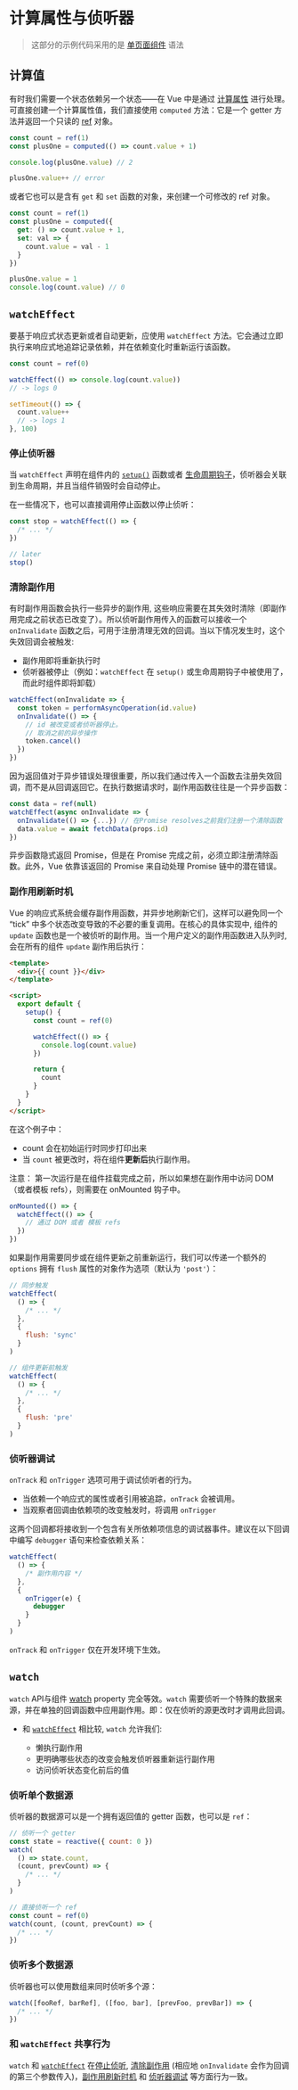 # 计算属性与侦听器

> 这部分的示例代码采用的是 [单页面组件](single-file-component.html) 语法

## 计算值

有时我们需要一个状态依赖另一个状态——在 Vue 中是通过 [计算属性](computed.html#computed-properties) 进行处理。可直接创建一个计算属性值，我们直接使用 `computed` 方法：它是一个 getter 方法并返回一个只读的 [ref](reactivity-fundamentals.html#creating-standalone-reactive-values-as-refs) 对象。


```js
const count = ref(1)
const plusOne = computed(() => count.value + 1)

console.log(plusOne.value) // 2

plusOne.value++ // error
```

或者它也可以是含有 `get` 和 `set` 函数的对象，来创建一个可修改的 ref 对象。

```js
const count = ref(1)
const plusOne = computed({
  get: () => count.value + 1,
  set: val => {
    count.value = val - 1
  }
})

plusOne.value = 1
console.log(count.value) // 0
```

## `watchEffect`

要基于响应式状态更新或者自动更新，应使用 `watchEffect` 方法。它会通过立即执行来响应式地追踪记录依赖，并在依赖变化时重新运行该函数。

```js
const count = ref(0)

watchEffect(() => console.log(count.value))
// -> logs 0

setTimeout(() => {
  count.value++
  // -> logs 1
}, 100)
```

### 停止侦听器

当 `watchEffect` 声明在组件内的 [`setup()`](composition-api-setup.html) 函数或者 [生命周期钩子](composition-api-lifecycle-hooks.html)，侦听器会关联到生命周期，并且当组件销毁时会自动停止。

在一些情况下，也可以直接调用停止函数以停止侦听：

```js
const stop = watchEffect(() => {
  /* ... */
})

// later
stop()
```

### 清除副作用

有时副作用函数会执行一些异步的副作用, 这些响应需要在其失效时清除（即副作用完成之前状态已改变了）。所以侦听副作用传入的函数可以接收一个`onInvalidate` 函数之后，可用于注册清理无效的回调。当以下情况发生时，这个失效回调会被触发:

- 副作用即将重新执行时
- 侦听器被停止（例如：`watchEffect` 在 `setup()` 或生命周期钩子中被使用了，而此时组件即将卸载）

```js
watchEffect(onInvalidate => {
  const token = performAsyncOperation(id.value)
  onInvalidate(() => {
    // id 被改变或者侦听器停止。
    // 取消之前的异步操作
    token.cancel()
  })
})
```

因为返回值对于异步错误处理很重要，所以我们通过传入一个函数去注册失效回调，而不是从回调返回它。在执行数据请求时，副作用函数往往是一个异步函数：

```js
const data = ref(null)
watchEffect(async onInvalidate => {
  onInvalidate(() => {...}) // 在Promise resolves之前我们注册一个清除函数
  data.value = await fetchData(props.id)
})
```

异步函数隐式返回 Promise，但是在 Promise 完成之前，必须立即注册清除函数。此外，Vue 依靠该返回的 Promise 来自动处理 Promise 链中的潜在错误。

### 副作用刷新时机

Vue 的响应式系统会缓存副作用函数，并异步地刷新它们，这样可以避免同一个 “tick” 中多个状态改变导致的不必要的重复调用。在核心的具体实现中, 组件的 `update` 函数也是一个被侦听的副作用。当一个用户定义的副作用函数进入队列时, 会在所有的组件 `update` 副作用后执行：

```html
<template>
  <div>{{ count }}</div>
</template>

<script>
  export default {
    setup() {
      const count = ref(0)

      watchEffect(() => {
        console.log(count.value)
      })

      return {
        count
      }
    }
  }
</script>
```

在这个例子中：

- count 会在初始运行时同步打印出来
- 当 `count` 被更改时，将在组件**更新后**执行副作用。

注意： 第一次运行是在组件挂载完成之前，所以如果想在副作用中访问 DOM （或者模板 refs），则需要在 onMounted 钩子中。

```js
onMounted(() => {
  watchEffect(() => {
    // 通过 DOM 或者 模板 refs
  })
})
```

如果副作用需要同步或在组件更新之前重新运行，我们可以传递一个额外的 `options` 拥有 `flush` 属性的对象作为选项（默认为 `'post'`）：

```js
// 同步触发
watchEffect(
  () => {
    /* ... */
  },
  {
    flush: 'sync'
  }
)

// 组件更新前触发
watchEffect(
  () => {
    /* ... */
  },
  {
    flush: 'pre'
  }
)
```

### 侦听器调试

 `onTrack` 和 `onTrigger` 选项可用于调试侦听者的行为。
- 当依赖一个响应式的属性或者引用被追踪，`onTrack` 会被调用。
- 当观察者回调由依赖项的改变触发时，将调用 `onTrigger` 

这两个回调都将接收到一个包含有关所依赖项信息的调试器事件。建议在以下回调中编写 `debugger` 语句来检查依赖关系：

```js
watchEffect(
  () => {
    /* 副作用内容 */
  },
  {
    onTrigger(e) {
      debugger
    }
  }
)
```

`onTrack` 和 `onTrigger` 仅在开发环境下生效。

## `watch`

 `watch` API与组件 [watch](computed.html#watchers) property 完全等效。`watch` 需要侦听一个特殊的数据来源，并在单独的回调函数中应用副作用。即：仅在侦听的源更改时才调用此回调。

- 和 [`watchEffect`](#watcheffect) 相比较, `watch` 允许我们:

  - 懒执行副作用
  - 更明确哪些状态的改变会触发侦听器重新运行副作用
  - 访问侦听状态变化前后的值


### 侦听单个数据源

侦听器的数据源可以是一个拥有返回值的 getter 函数，也可以是 `ref`：

```js
// 侦听一个 getter
const state = reactive({ count: 0 })
watch(
  () => state.count,
  (count, prevCount) => {
    /* ... */
  }
)

// 直接侦听一个 ref
const count = ref(0)
watch(count, (count, prevCount) => {
  /* ... */
})
```

### 侦听多个数据源

侦听器也可以使用数组来同时侦听多个源：

```js
watch([fooRef, barRef], ([foo, bar], [prevFoo, prevBar]) => {
  /* ... */
})
```

### 和 `watchEffect` 共享行为

`watch` 和 [`watchEffect`](#watcheffect) 在[停止侦听](#stopping-the-watcher), [清除副作用](#side-effect-invalidation) (相应地 `onInvalidate` 会作为回调的第三个参数传入)，[副作用刷新时机](#effect-flush-timing) 和 [侦听器调试](#watcher-debugging) 等方面行为一致。
